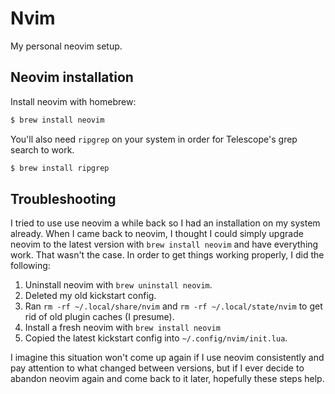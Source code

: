 # Nvim

My personal neovim setup.

## Neovim installation

Install neovim with homebrew:

```sh
$ brew install neovim
```

You'll also need `ripgrep` on your system in order for Telescope's grep search to work.

```sh
$ brew install ripgrep
```

## Troubleshooting

I tried to use use neovim a while back so I had an installation on my system already. When I came back to neovim, I thought I could simply upgrade neovim to the latest version with `brew install neovim` and have everything work. That wasn't the case. In order to get things working properly, I did the following:

1. Uninstall neovim with `brew uninstall neovim`.
2. Deleted my old kickstart config.
3. Ran `rm -rf ~/.local/share/nvim` and `rm -rf ~/.local/state/nvim` to get rid of old plugin caches (I presume).
4. Install a fresh neovim with `brew install neovim`
5. Copied the latest kickstart config into `~/.config/nvim/init.lua`.

I imagine this situation won't come up again if I use neovim consistently and pay attention to what changed between versions, but if I ever decide to abandon neovim again and come back to it later, hopefully these steps help.

